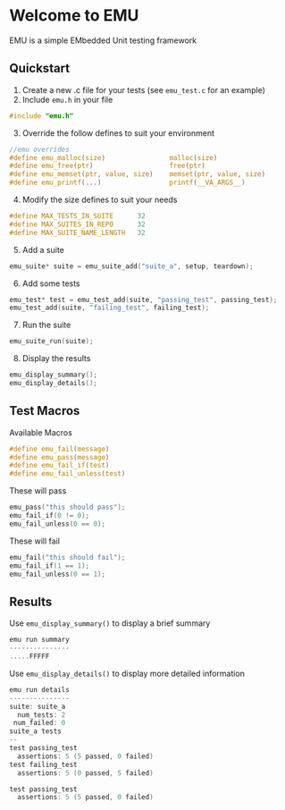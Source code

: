 # Welcome to EMU
EMU is a simple EMbedded Unit testing framework

## Quickstart
1. Create a new .c file for your tests (see `emu_test.c` for an example)
2. Include `emu.h` in your file
```C
#include "emu.h"
```

3. Override the follow defines to suit your environment
```C
//emu overrides
#define emu_malloc(size)		        malloc(size)
#define	emu_free(ptr)			        free(ptr)
#define emu_memset(ptr, value, size)	memset(ptr, value, size)
#define	emu_printf(...)			        printf(__VA_ARGS__)
```

4. Modify the size defines to suit your needs
```c
#define MAX_TESTS_IN_SUITE		32
#define MAX_SUITES_IN_REPO		32
#define MAX_SUITE_NAME_LENGTH	32  
```

5. Add a suite
```c
emu_suite* suite = emu_suite_add("suite_a", setup, teardown);
```

6. Add some tests
```c
emu_test* test = emu_test_add(suite, "passing_test", passing_test);
emu_test_add(suite, "failing_test", failing_test);
```     

7. Run the suite
```c
emu_suite_run(suite);    
```

8. Display the results
```c
emu_display_summary();
emu_display_details();
```

## Test Macros
Available Macros
```c
#define emu_fail(message)
#define emu_pass(message)
#define emu_fail_if(test)
#define emu_fail_unless(test)
```

These will pass
```c
emu_pass("this should pass");
emu_fail_if(0 != 0);
emu_fail_unless(0 == 0);
```

These will fail
```c
emu_fail("this should fail");
emu_fail_if(1 == 1);
emu_fail_unless(0 == 1);
```

## Results
Use `emu_display_summary()` to display a brief summary
```c
emu run summary
---------------
.....FFFFF
```

Use `emu_display_details()` to display more detailed information
```c
emu run details
---------------
suite: suite_a
  num_tests: 2
 num_failed: 0
suite_a tests
--
test passing_test
  assertions: 5 (5 passed, 0 failed)
test failing_test
  assertions: 5 (0 passed, 5 failed)

test passing_test
  assertions: 5 (5 passed, 0 failed)
```
